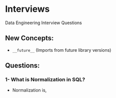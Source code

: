 # Interviews
Data Engineering Interview Questions

## New Concepts:
- `__future__` (Imports from future library versions)

## Questions:
### 1- What is Normalization in SQL?
- Normalization is, 
